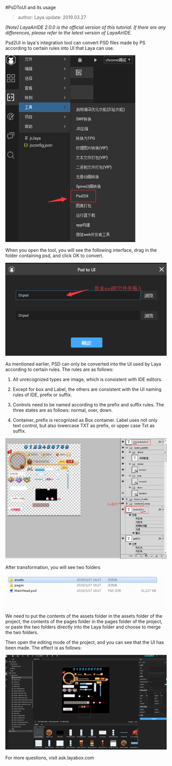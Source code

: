 #PsDToUI and its usage

> author: Laya update: 2019.03.27

*[Note] LayaAirIDE 2.0.0 is the official version of this tutorial. If there are any differences, please refer to the latest version of LayaAirIDE.*

Psd2UI in laya's integration tool can convert PSD files made by PS according to certain rules into UI that Laya can use.

![1](img/2.png)

When you open the tool, you will see the following interface, drag in the folder containing psd, and click OK to convert.

![1](img/3.png)

As mentioned earlier, PSD can only be converted into the UI used by Laya according to certain rules. The rules are as follows:

1. All unrecognized types are image, which is consistent with IDE editors.

2. Except for box and Label, the others are consistent with the UI naming rules of IDE, prefix or suffix.

3. Controls need to be named according to the prefix and suffix rules. The three states are as follows: normal, over, down.

4. Container_prefix is recognized as Box container. Label uses not only text control, but also lowercase TXT as prefix, or upper case Txt as suffix.



![1](img/1.png)   


After transformation, you will see two folders

![1](img/4.png)

We need to put the contents of the assets folder in the assets folder of the project, the contents of the pages folder in the pages folder of the project, or paste the two folders directly into the Laya folder and choose to merge the two folders.

Then open the editing mode of the project, and you can see that the UI has been made. The effect is as follows:

![1](img/5.png)

For more questions, visit ask.layabox.com